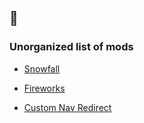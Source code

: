 ## 🍦

### Unorganized list of mods
- [Snowfall](/snowfall)
+ [Fireworks](/fireworks)
- [Custom Nav Redirect](/custom%20nav%20redirect)
